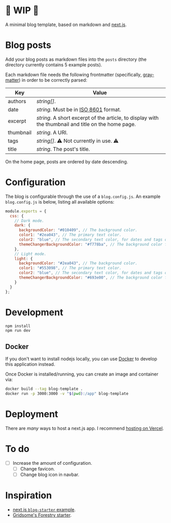 # 🚧 WIP 🚧

A minimal blog template, based on markdown and [next.js](https://nextjs.org/).

# Blog posts

Add your blog posts as markdown files into the `posts` directory (the directory currently contains 5 example posts).

Each markdown file needs the following frontmatter (specifically, [gray-matter](https://github.com/jonschlinkert/gray-matter)) in order to be correctly parsed:

Key | Value
--- | ----
authors | _string[]_.
date | _string_. Must be in [ISO 8601](https://en.wikipedia.org/wiki/ISO_8601) format.
excerpt | _string_. A short excerpt of the article, to display with the thumbnail and title on the home page.
thumbnail | _string_. A URI.
tags | _string[]_. ⚠️ Not currently in use. ⚠️
title | _string_. The post's title.

On the home page, posts are ordered by date descending.

# Configuration

The blog is configurable through the use of a `blog.config.js`. An example `blog.config.js` is below, listing all available options:

```javascript
module.exports = {
  css: {
    // Dark mode.
    dark: {
      backgroundColor: "#010409", // The background color.
      color1: "#2ea043", // The primary text color.
      color2: "blue", // The secondary text color, for dates and tags on the home page.
      themeChangerBackgroundColor: "#f778ba", // The background color for the theme changer.
    },
    // Light mode.
    light: {
      backgroundColor: "#2ea043", // The background color.
      color1: "#553098", // The primary text color.
      color2: "blue", // The secondary text color, for dates and tags on the home page.
      themeChangerBackgroundColor: "#693e00", // The background color for the theme changer.
    }
  }
};
```

# Development

```bash
npm install
npm run dev
```

## Docker

If you don't want to install nodejs locally, you can use [Docker](https://docker.com) to develop this application instead.

Once Docker is installed/running, you can create an image and container via:

```bash
docker build --tag blog-template .
docker run -p 3000:3000 -v "$(pwd):/app" blog-template
```

# Deployment

There are _many_ ways to host a next.js app. I recommend [hosting on Vercel](https://vercel.com/docs/next.js/overview).

# To do

- [ ] Increase the amount of configuration.
  - [ ] Change favicon.
  - [ ] Change blog icon in navbar.

# Inspiration

- [next.js `blog-starter` example](https://github.com/vercel/next.js/tree/cffdf1e0881aa89453028230b41fc0ea927023db/examples/blog-starter).
- [Gridsome's Forestry starter](https://github.com/itsnwa/gridsome-forestry-starter/tree/cf2a781e73de5cc06e8bb68a42f60d40cd6d9f6b).
